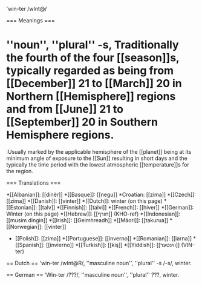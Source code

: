 'win-ter /wInt@/

=== Meanings ===

# ''noun'', ''plural'' -s, Traditionally the fourth of the four [[season]]s, typically regarded as being from [[December]] 21 to [[March]] 20 in Northern [[Hemisphere]] regions and from [[June]] 21 to [[September]] 20 in Southern Hemisphere regions. 
:Usually marked by the applicable hemisphere of the [[planet]] being at its minimum angle of exposure to the [[Sun]] resulting in short days and the typically the time period with the lowest atmospheric [[temperature]]s for the region.

=== Translations ===

*[[Albanian]]: [[dinër]]
*[[Basque]]: [[negu]]
*Croatian: [[zima]]
*[[Czech]]: [[zima]]
*[[Danish]]: [[vinter]]
*[[Dutch]]: winter (on this page)
*[[Estonian]]: [[talv]]
*[[Finnish]]: [[talvi]]
*[[French]]: [[hiver]]
*[[German]]: Winter (on this page)
*[[Hebrew]]: [[חורף]] (KHO-ref)
*[[Indonesian]]: [[musim dingin]]
*[[Irish]]: [[Geimhreadh]]
*[[Mäori]]: [[takurua]]
*[[Norwegian]]: [[vinter]]
* [[Polish]]: [[zima]]
*[[Portuguese]]: [[inverno]]
*[[Romanian]]: [[iarna]]
*[[Spanish]]: [[invierno]]
*[[Turkish]]: [[kiş]]
*[[Yiddish]]: [[װינטער]] (VIN-ter)

== Dutch ==
'win-ter /wInt@R/, ''masculine noun'', ''plural'' -s /-s/, winter.

== German ==
'Win-ter /???/, ''masculine noun'', ''plural'' ???, winter.